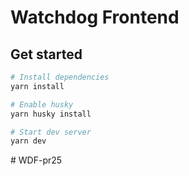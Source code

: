 # Watchdog Frontend

## Get started

```sh
# Install dependencies
yarn install

# Enable husky
yarn husky install

# Start dev server
yarn dev
```

#   W D F - p r 2 5  
 